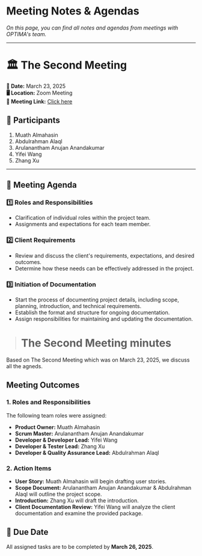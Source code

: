 # Meeting Notes & Agendas  
_On this page, you can find all notes and agendas from meetings with OPTIMA's team._  

---

# 🏛 The Second Meeting  

**📅 Date:** March 23, 2025  
**🖥 Location:** Zoom Meeting  
**🔗 Meeting Link:** [Click here](https://unimelb.zoom.us/j/86208477410?pwd=pwNufqIh7FJfmrcOjivxag2xSRq8Ax.1)  

## 👥 Participants  
1. Muath Almahasin  
2. Abdulrahman Alaql  
3. Arulanantham Anujan Anandakumar  
4. Yifei Wang  
5. Zhang Xu  

---

## 📌 Meeting Agenda  

### 1️⃣ Roles and Responsibilities  
- Clarification of individual roles within the project team.  
- Assignments and expectations for each team member.  

### 2️⃣ Client Requirements  
- Review and discuss the client's requirements, expectations, and desired outcomes.  
- Determine how these needs can be effectively addressed in the project.  

### 3️⃣ Initiation of Documentation  
- Start the process of documenting project details, including scope, planning, introduction, and technical requirements.  
- Establish the format and structure for ongoing documentation.  
- Assign responsibilities for maintaining and updating the documentation.  


> # **The Second Meeting minutes**

Based on The Second Meeting which was on March 23, 2025, we discuss all the agneds.

## Meeting Outcomes  

### 1. Roles and Responsibilities  
The following team roles were assigned:  

- **Product Owner:** Muath Almahasin  
- **Scrum Master:** Arulanantham Anujan Anandakumar  
- **Developer & Developer Lead:** Yifei Wang  
- **Developer & Tester Lead:** Zhang Xu  
- **Developer & Quality Assurance Lead:** Abdulrahman Alaql  

### 2. Action Items  
- **User Story:** Muath Almahasin will begin drafting user stories.  
- **Scope Document:** Arulanantham Anujan Anandakumar & Abdulrahman Alaql will outline the project scope.  
- **Introduction:** Zhang Xu will draft the introduction.  
- **Client Documentation Review:** Yifei Wang will analyze the client documentation and examine the provided package.  

## 📅 Due Date  
All assigned tasks are to be completed by **March 26, 2025**.  
